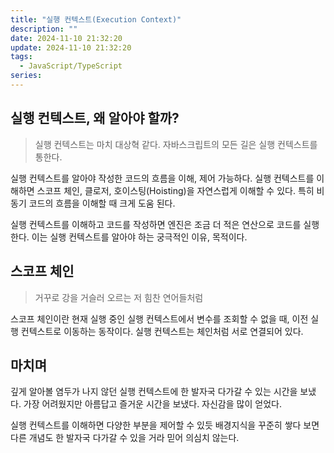 ```yaml
---
title: "실행 컨텍스트(Execution Context)"
description: ""
date: 2024-11-10 21:32:20
update: 2024-11-10 21:32:20
tags:
  - JavaScript/TypeScript
series: 
---
```


## 실행 컨텍스트, 왜 알아야 할까?

> 실행 컨텍스트는 마치 대상혁 같다. 자바스크립트의 모든 길은 실행 컨텍스트를 통한다.

실행 컨텍스트를 알아야 작성한 코드의 흐름을 이해, 제어 가능하다.
실행 컨텍스트를 이해하면 스코프 체인, 클로저, 호이스팅(Hoisting)을 자연스럽게 이해할 수 있다. 특히 비동기 코드의 흐름을 이해할 때 크게 도움 된다.

실행 컨텍스트를 이해하고 코드를 작성하면 엔진은 조금 더 적은 연산으로 코드를 실행한다. 이는 실행 컨텍스트를 알아야 하는 궁극적인 이유, 목적이다.

## 스코프 체인

> 거꾸로 강을 거슬러 오르는 저 힘찬 연어들처럼

스코프 체인이란 현재 실행 중인 실행 컨텍스트에서 변수를 조회할 수 없을 때, 이전 실행 컨텍스트로 이동하는 동작이다.
실행 컨텍스트는 체인처럼 서로 연결되어 있다.

## 마치며

깊게 알아볼 염두가 나지 않던 실행 컨텍스트에 한 발자국 다가갈 수 있는 시간을 보냈다. 가장 어려웠지만 아름답고 즐거운 시간을 보냈다. 자신감을 많이 얻었다.

실행 컨텍스트를 이해하면 다양한 부분을 제어할 수 있듯 배경지식을 꾸준히 쌓다 보면 다른 개념도 한 발자국 다가갈 수 있을 거라 믿어 의심치 않는다.
